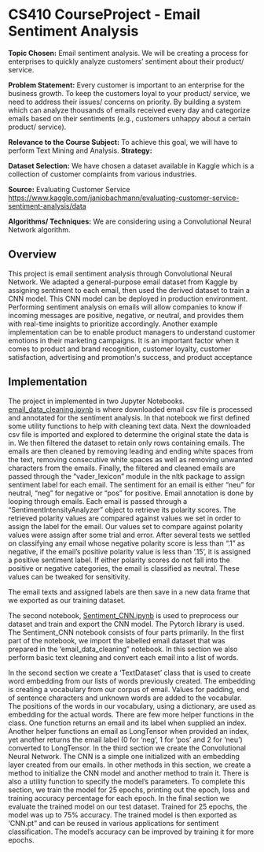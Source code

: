 # CS410 CourseProject - Email Sentiment Analysis

**Topic Chosen:**
Email sentiment analysis. We will be creating a process for enterprises to quickly analyze customers’ sentiment about their product/ service.

**Problem Statement:**
Every customer is important to an enterprise for the business growth. To keep the customers loyal to your product/ service, we need to address their issues/ concerns on priority. By building a system which can analyze thousands of emails received every day and categorize emails based on their sentiments (e.g., customers unhappy about a certain product/ service).

**Relevance to the Course Subject:**
To achieve this goal, we will have to perform Text Mining and Analysis.
**Strategy:**

**Dataset Selection:** We have chosen a dataset available in Kaggle which is a collection of customer complaints from various industries.
 
**Source:** Evaluating Customer Service https://www.kaggle.com/janiobachmann/evaluating-customer-service-sentiment-analysis/data

**Algorithms/ Techniques:** We are considering using a Convolutional Neural Network algorithm. 

## Overview
This project is email sentiment analysis through Convolutional Neural Network. We adapted a general-purpose email dataset from Kaggle by assigning sentiment to each email, then used the derived dataset to train a CNN model.
This CNN model can be deployed in production environment. Performing sentiment analysis on emails will allow companies to know if incoming messages are positive, negative, or neutral, and provides them with real-time insights to prioritize accordingly.
Another example implementation can be to enable product managers to understand customer emotions in their marketing campaigns. It is an important factor when it comes to product and brand recognition, customer loyalty, customer satisfaction, advertising and promotion's success, and product acceptance
## Implementation
The project in implemented in two Jupyter Notebooks. [email_data_cleaning.ipynb](email_data_cleaning.uipynb) is where downloaded email csv file is processed and annotated for the sentiment analysis. In that notebook we first defined some utility functions to help with cleaning text data. Next the downloaded csv file is imported and explored to determine the original state the data is in. 
We then filtered the dataset to retain only rows containing emails. The emails are then cleaned by removing leading and ending white spaces from the text, removing consecutive white spaces as well as removing unwanted characters from the emails.
Finally, the filtered and cleaned emails are passed through the “vader_lexicon” module in the nltk package to assign sentiment label for each email. The sentiment for an email is either “neu” for neutral, “neg” for negative or “pos” for positive. Email annotation is done by looping through emails. Each email is passed through a “SentimentIntensityAnalyzer” object to retrieve its polarity scores. The retrieved polarity values are compared against values we set in order to assign the label for the email. Our values set to compare against polarity values were assign after some trial and error. After several tests we settled on classifying any email whose negative polarity score is less than “.1” as negative, if the email’s positive polarity value is less than ‘.15’, it is assigned a positive sentiment label. If either polarity scores do not fall into the positive or negative categories, the email is classified as neutral. These values can be tweaked for sensitivity. 

The email texts and assigned labels are then save in a new data frame that we exported as our training dataset.  

The second notebook, [Sentiment_CNN.ipynb](Sentiment_CNN_v1.ipynb) is used to preprocess our dataset and train and export the CNN model. The Pytorch library is used.
The Sentiment_CNN notebook consists of four parts primarily. In the first part of the notebook, we import the labelled email dataset that was prepared in the ‘email_data_cleaning” notebook. In this section we also perform basic text cleaning and convert each email into a list of words.

In the second section we create a ‘TextDataset’ class that is used to create word embedding from our lists of words previously created. The embedding is creating a vocabulary from our corpus of email. Values for padding, end of sentence characters and unknown words are added to the vocabular. The positions of the words in our vocabulary, using a dictionary, are used as embedding for the actual words.  There are few more helper functions in the class. One function returns an email and its label when supplied an index. Another helper functions an email as LongTensor when provided an index, yet another returns the email label (0 for ‘neg’, 1 for ‘pos’ and 2 for ‘neu’) converted to LongTensor. 
In the third section we create the Convolutional Neural Network. The CNN is a simple one initialized with an embedding layer created from our emails. In other methods in this section, we create a method to initialize the CNN model and another method to train it. There is also a utility function to specify the model’s parameters. To complete this section, we train the model for 25 epochs, printing out the epoch, loss and training accuracy percentage for each epoch.
In the final section we evaluate the trained model on our test dataset. Trained for 25 epochs, the model was up to 75% accuracy. The trained model is then exported as ‘CNN.pt” and can be reused in various applications for sentiment classification. The model’s accuracy can be improved by training it for more epochs. 


